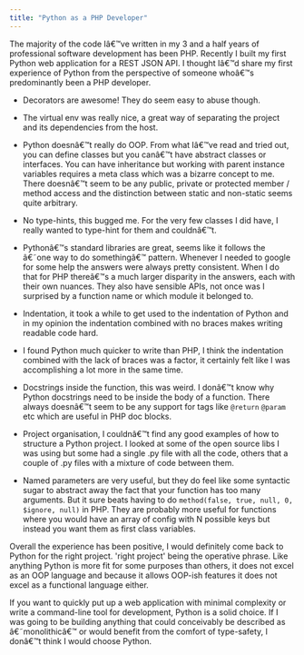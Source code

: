 ```yaml
---
title: "Python as a PHP Developer"
---
```


The majority of the code Iâ€™ve written in my 3 and a half years of professional software development has been PHP. Recently I built my first Python web application for a REST JSON API. I thought Iâ€™d share my first experience of Python from the perspective of someone whoâ€™s predominantly been a PHP developer.

- Decorators are awesome! They do seem easy to abuse though.

- The virtual env was really nice, a great way of separating the project and its dependencies from the host.

- Python doesnâ€™t really do OOP. From what Iâ€™ve read and tried out, you can define classes but you canâ€™t have abstract classes or interfaces. You can have inheritance but working with parent instance variables requires a meta class which was a bizarre concept to me. There doesnâ€™t seem to be any public, private or protected member / method access and the distinction between static and non-static seems quite arbitrary.

- No type-hints, this bugged me. For the very few classes I did have, I really wanted to type-hint for them and couldnâ€™t.

- Pythonâ€™s standard libraries are great, seems like it follows the â€˜one way to do somethingâ€™ pattern. Whenever I needed to google for some help the answers were always pretty consistent. When I do that for PHP thereâ€™s a much larger disparity in the answers, each with their own nuances. They also have sensible APIs, not once was I surprised by a function name or which module it belonged to.

- Indentation, it took a while to get used to the indentation of Python and in my opinion the indentation combined with no braces makes writing readable code hard.

- I found Python much quicker to write than PHP, I think the indentation combined with the lack of braces was a factor, it certainly felt like I was accomplishing a lot more in the same time.

- Docstrings inside the function, this was weird. I donâ€™t know why Python docstrings need to be inside the body of a function. There always doesnâ€™t seem to be any support for tags like `@return` `@param` etc which are useful in PHP doc blocks.

- Project organisation, I couldnâ€™t find any good examples of how to structure a Python project. I looked at some of the open source libs I was using but some had a single .py file with all the code, others that a couple of .py files with a mixture of code between them. 

- Named parameters are very useful, but they do feel like some syntactic sugar to abstract away the fact that your function has too many arguments. But it sure beats having to do `method(false, true, null, 0, $ignore, null)` in PHP. They are probably more useful for functions where you would have an array of config with N possible keys but instead you want them as first class variables.

Overall the experience has been positive, I would definitely come back to Python for the right project. 'right project' being the operative phrase. Like anything Python is more fit for some purposes than others, it does not excel as an OOP language and because it allows OOP-ish features it does not excel as a functional language either.

If you want to quickly put up a web application with minimal complexity or write a command-line tool for development, Python is a solid choice. If I was going to be building anything that could conceivably be described as â€˜monolithicâ€™ or would benefit from the comfort of type-safety, I donâ€™t think I would choose Python.